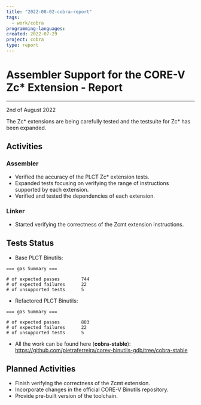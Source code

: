 ```yaml
---
title: "2022-08-02-cobra-report"
tags:
  - work/cobra
programming-languages:
created: 2022-07-29
project: cobra
type: report
---
```

# Assembler Support for the CORE-V Zc\* Extension - Report
---
2nd of August 2022

The Zc\* extensions are being carefully tested and the testsuite for Zc\* has been expanded.

## Activities
### Assembler
-  Verified the accuracy of the PLCT Zc* extension tests.
- Expanded tests focusing on verifying the range of instructions supported by each extension.
- Verified and tested the dependencies of each extension.

### Linker
- Started verifying the correctness of the Zcmt extension instructions.

## Tests Status
- Base PLCT Binutils:

```
=== gas Summary ===

# of expected passes		744
# of expected failures		22
# of unsupported tests		5
```

- Refactored PLCT Binutils:

```
=== gas Summary ===

# of expected passes		803
# of expected failures		22
# of unsupported tests		5
```

- All the work can be found here (**cobra-stable**): https://github.com/pietraferreira/corev-binutils-gdb/tree/cobra-stable

## Planned Activities
- Finish verifying the correctness of the Zcmt extension.
- Incorporate changes in the official CORE-V Binutils repository.
- Provide pre-built version of the toolchain.